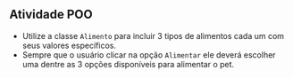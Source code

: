 ## Atividade POO
- Utilize a classe `Alimento` para incluir 3 tipos de alimentos cada um com seus valores específicos.
- Sempre que o usuário clicar na opção `Alimentar` ele deverá escolher uma dentre as 3 opções disponíveis para alimentar o pet.
